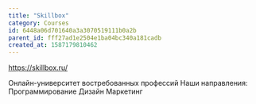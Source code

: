 ```yaml
---
title: "Skillbox"
category: Courses
id: 6448a06d701640a3a3070519111b0a2b
parent_id: fff27ad1e2504e1ba04bc340a181cadb
created_at: 1587179810462
---
```


https://skillbox.ru/


Онлайн-университет востребованных профессий
Наши направления:
    Программирование
    Дизайн
    Маркетинг

                